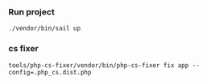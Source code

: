 ### Run project
```
./vendor/bin/sail up
```
### cs fixer
```
tools/php-cs-fixer/vendor/bin/php-cs-fixer fix app --config=.php_cs.dist.php
```
